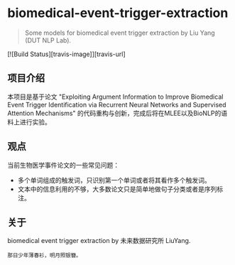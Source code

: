 # biomedical-event-trigger-extraction
> Some models for biomedical event trigger extraction by Liu Yang (DUT NLP Lab).

[![Build Status][travis-image]][travis-url]

## 项目介绍
本项目是基于论文 "Exploiting Argument Information to Improve
Biomedical Event Trigger Identification via Recurrent
Neural Networks and Supervised Attention
Mechanisms" 的代码重构与创新，完成后将在MLEE以及BioNLP的语料上进行实验。

## 观点
当前生物医学事件论文的一些常见问题：

- 多个单词组成的触发词，只识别第一个单词或者将其看作多个触发词。
- 文本中的信息利用的不够，大多数论文只是简单地做句子分类或者是序列标注。

## 关于
biomedical event trigger extraction by 未来数据研究所 LiuYang.

```
那日少年薄春衫，明月照银簪。
```
